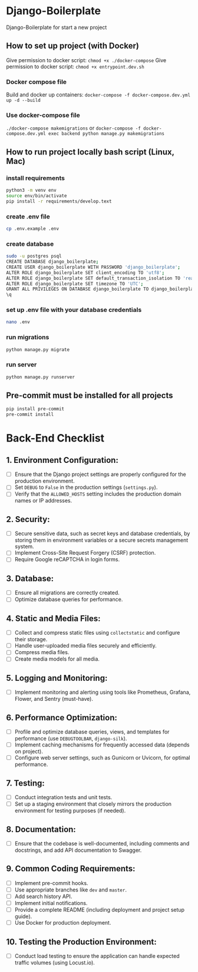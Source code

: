 # Django-Boilerplate

Django-Boilerplate for start a new project

## How to set up project (with Docker)

Give permission to docker script: ```chmod +x ./docker-compose```
Give permission to docker script: ```chmod +x entrypoint.dev.sh```

### Docker compose file

Build and docker up containers: ```docker-compose -f docker-compose.dev.yml up -d --build```

### Use docker-compose file

```./docker-compose makemigrations```
or ```docker-compose -f docker-compose.dev.yml exec backend python manage.py makemigrations```

## How to run project locally bash script (Linux, Mac)

### install requirements

```bash
python3 -m venv env
source env/bin/activate
pip install -r requirements/develop.text
```

### create .env file

```bash
cp .env.example .env
```

### create database

```bash
sudo -u postgres psql
CREATE DATABASE django_boilerplate;
CREATE USER django_boilerplate WITH PASSWORD 'django_boilerplate';
ALTER ROLE django_boilerplate SET client_encoding TO 'utf8';
ALTER ROLE django_boilerplate SET default_transaction_isolation TO 'read committed';
ALTER ROLE django_boilerplate SET timezone TO 'UTC';
GRANT ALL PRIVILEGES ON DATABASE django_boilerplate TO django_boilerplate;
\q
```

### set up .env file with your database credentials

```bash
nano .env
```

### run migrations

```bash
python manage.py migrate
```

### run server

```bash
python manage.py runserver
```

## Pre-commit  must be installed for all projects

```bash
pip install pre-commit
pre-commit install
```

# Back-End Checklist

## 1. Environment Configuration:

- [ ] Ensure that the Django project settings are properly configured for the production environment.
- [ ] Set `DEBUG` to `False` in the production settings (`settings.py`).
- [ ] Verify that the `ALLOWED_HOSTS` setting includes the production domain names or IP addresses.

## 2. Security:

- [ ] Secure sensitive data, such as secret keys and database credentials, by storing them in environment variables or a
  secure secrets management system.
- [ ] Implement Cross-Site Request Forgery (CSRF) protection.
- [ ] Require Google reCAPTCHA in login forms.

## 3. Database:

- [ ] Ensure all migrations are correctly created.
- [ ] Optimize database queries for performance.

## 4. Static and Media Files:

- [ ] Collect and compress static files using `collectstatic` and configure their storage.
- [ ] Handle user-uploaded media files securely and efficiently.
- [ ] Compress media files.
- [ ] Create media models for all media.

## 5. Logging and Monitoring:

- [ ] Implement monitoring and alerting using tools like Prometheus, Grafana, Flower, and Sentry (must-have).

## 6. Performance Optimization:

- [ ] Profile and optimize database queries, views, and templates for performance (use `DEBUGTOOLBAR`, `django-silk`).
- [ ] Implement caching mechanisms for frequently accessed data (depends on project).
- [ ] Configure web server settings, such as Gunicorn or Uvicorn, for optimal performance.

## 7. Testing:

- [ ] Conduct integration tests and unit tests.
- [ ] Set up a staging environment that closely mirrors the production environment for testing purposes (if needed).

## 8. Documentation:

- [ ] Ensure that the codebase is well-documented, including comments and docstrings, and add API documentation to
  Swagger.

## 9. Common Coding Requirements:

- [ ] Implement pre-commit hooks.
- [ ] Use appropriate branches like `dev` and `master`.
- [ ] Add search history API.
- [ ] Implement initial notifications.
- [ ] Provide a complete README (including deployment and project setup guide).
- [ ] Use Docker for production deployment.

## 10. Testing the Production Environment:

- [ ] Conduct load testing to ensure the application can handle expected traffic volumes (using Locust.io).